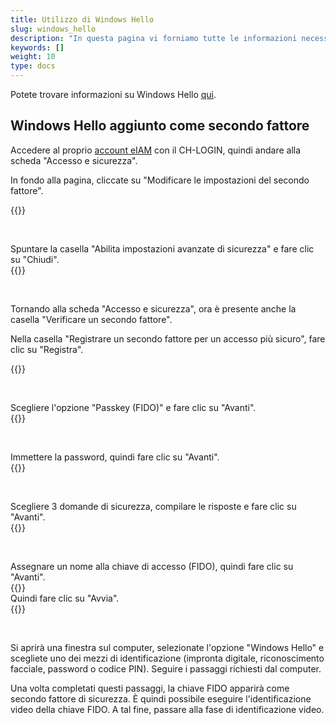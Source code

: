 ```yaml
---
title: Utilizzo di Windows Hello
slug: windows_hello
description: "In questa pagina vi forniamo tutte le informazioni necessarie per utilizzare Windows Hello come secondo fattore di sicurezza."
keywords: []
weight: 10
type: docs
---
```


Potete trovare informazioni su Windows Hello [qui](https://support.microsoft.com/it-it/windows/accedi-al-tuo-account-microsoft-con-windows-hello-800a8c01-6b61-49f5-0660-c2159bea4d84).

## Windows Hello aggiunto come secondo fattore
<!-- 1ere paire de colonnes -->

<div class="two_column">

<div class="left_col">
<!-- First column content goes here -->
<p> Accedere al proprio <a href="https://www.myaccount-r.eiam.admin.ch/">account eIAM</a> con il CH-LOGIN, quindi andare alla scheda "Accesso e sicurezza". </p>

<p> In fondo alla pagina, cliccate su "Modificare le impostazioni del secondo fattore". </p>
</div>

<div class="right_col">
<!-- Second column content goes here -->
{{<insertImage image="modif_parametres_it.png" description="modification paramètres" class="edge max-w-90">}}    
</div>

</div>

&nbsp; 

<!-- 2eme paire de colonnes -->

<div class="two_column">

<div class="left_col">
<!-- First column content goes here -->
Spuntare la casella "Abilita impostazioni avanzate di sicurezza" e fare clic su "Chiudi".
</div>

<div class="right_col">
<!-- Second column content goes here -->
{{<insertImage image="activation_param_it.png" description="Activation paramètres avancés" class="edge max-w-90">}}     
</div>

</div>

&nbsp; 

<!-- 3eme paire de colonnes -->

<div class="two_column">

<div class="left_col">
<!-- First column content goes here -->
<p> Tornando alla scheda "Accesso e sicurezza", ora è presente anche la casella "Verificare un secondo fattore". </p>

<p> Nella casella "Registrare un secondo fattore per un accesso più sicuro", fare clic su "Registra". </p>

</div>

<div class="right_col">
<!-- Second column content goes here -->
{{<insertImage image="ajout_facteur_it.png" description="ajout second facteur" class="edge max-w-90">}}           
</div>

</div>

&nbsp; 

<!-- 4eme paire de colonnes -->

<div class="two_column">

<div class="left_col">
<!-- First column content goes here -->
Scegliere l'opzione "Passkey (FIDO)" e fare clic su "Avanti".
</div>

<div class="right_col">
<!-- Second column content goes here -->
{{<insertImage image="choix_fido_it.png" class="edge max-w-90">}}
</div>

</div>

&nbsp; 

<!-- 6eme paire de colonnes -->

<div class="two_column">

<div class="left_col">
<!-- First column content goes here -->
Immettere la password, quindi fare clic su "Avanti".
</div>

<div class="right_col">
<!-- Second column content goes here -->
{{<insertImage image="fido_mdp_it.png" class="edge max-w-90">}}
</div>

</div>

&nbsp; 

<!-- 7eme paire de colonnes -->

<div class="two_column">

<div class="left_col">
<!-- First column content goes here -->
Scegliere 3 domande di sicurezza, compilare le risposte e fare clic su "Avanti".
</div>

<div class="right_col">
<!-- Second column content goes here -->
{{<insertImage image="questions_secu.png" description="ajout questions sécurité" class="edge max-w-90">}}         <!-- ATTENTION image en français -->
</div>

</div>


&nbsp;

<!-- 8eme paire de colonnes -->

<div class="two_column">

<div class="left_col">
<!-- First column content goes here -->
Assegnare un nome alla chiave di accesso (FIDO), quindi fare clic su "Avanti".
</div>

<div class="right_col">
<!-- Second column content goes here -->
{{<insertImage image="nom_fido_it.png" class="edge max-w-90">}}
</div>

</div>

<!-- 9eme paire de colonnes -->

<div class="two_column">

<div class="left_col">
<!-- First column content goes here -->
Quindi fare clic su "Avvia".
</div>

<div class="right_col">
<!-- Second column content goes here -->
{{<insertImage image="config_fido.png" class="edge max-w-90">}}
</div>

</div>

&nbsp;

Si aprirà una finestra sul computer, selezionate l'opzione "Windows Hello" e scegliete uno dei mezzi di identificazione (impronta digitale, riconoscimento facciale, password o codice PIN). Seguire i passaggi richiesti dal computer.


<!-- 
Les explications concernant l'enregistrement de la clé FIDO sur votre CH_LOGIN ne sont pas encore disponible. En attendant, vous pouvez vous réferer à [cette marche-à-suivre](https://help.eiam.swiss/?c=passkeys&l=fr). 

Les explications concernant l'identification vidéo pour la clé FIDO ne sont pas encore disponible. En attendant, vous pouvez vous réferer à [cette marche-à-suivre](https://help.eiam.swiss/index.php?c=h!vipspasskey&l=fr). 
-->

Una volta completati questi passaggi, la chiave FIDO apparirà come secondo fattore di sicurezza. È quindi possibile eseguire l'identificazione video della chiave FIDO. A tal fine, passare alla fase di identificazione video.

